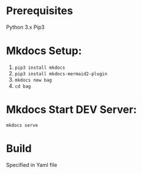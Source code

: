 # Prerequisites
Python 3.x 
Pip3 

# Mkdocs Setup: 
1. `pip3 install mkdocs`
2. `pip3 install mkdocs-mermaid2-plugin`
3. `mkdocs new bag`
4. `cd bag`

# Mkdocs Start DEV Server:
`mkdocs serve`

# Build
Specified in Yaml file 
